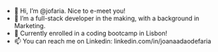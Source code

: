 - 👋 Hi, I’m @jofaria. Nice to e-meet you!
- 👀 I’m a full-stack developer in the making, with a background in Marketing.
- 🌱 Currently enrolled in a coding bootcamp in Lisbon!
- 📫 You can reach me on Linkedin: linkedin.com/in/joanaadaodefaria

<!---
jofaria/jofaria is a ✨ special ✨ repository because its `README.md` (this file) appears on your GitHub profile.
You can click the Preview link to take a look at your changes.
--->
